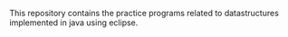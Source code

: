 This repository contains the practice programs related to datastructures implemented in java using eclipse.
